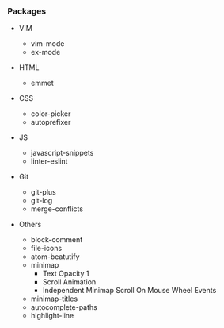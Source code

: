 ### Packages

- VIM

    - vim-mode
    - ex-mode

- HTML

    - emmet

- CSS

    - color-picker
    - autoprefixer

- JS

    - javascript-snippets
    - linter-eslint

- Git

    - git-plus
    - git-log
    - merge-conflicts

- Others

    - block-comment
    - file-icons
    - atom-beatutify
    - minimap
        - Text Opacity 1
        - Scroll Animation
        - Independent Minimap Scroll On Mouse Wheel Events
    - minimap-titles
    - autocomplete-paths
    - highlight-line
